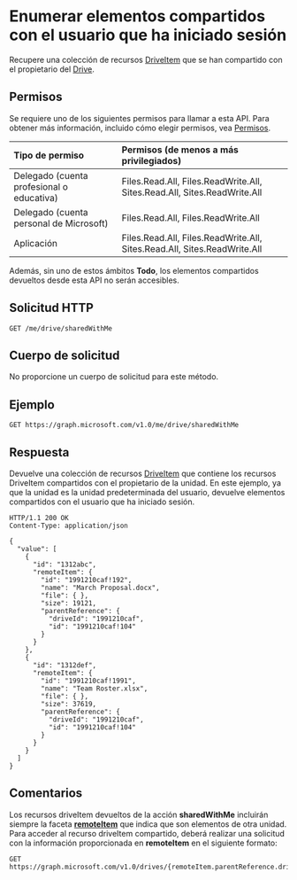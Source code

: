 # <a name="list-items-shared-with-the-signed-in-user"></a>Enumerar elementos compartidos con el usuario que ha iniciado sesión

Recupere una colección de recursos [DriveItem](../resources/driveitem.md) que se han compartido con el propietario del [Drive](../resources/drive.md).

## <a name="permissions"></a>Permisos
Se requiere uno de los siguientes permisos para llamar a esta API. Para obtener más información, incluido cómo elegir permisos, vea [Permisos](../../../concepts/permissions_reference.md).

|Tipo de permiso      | Permisos (de menos a más privilegiados)              | 
|:--------------------|:---------------------------------------------------------| 
|Delegado (cuenta profesional o educativa) | Files.Read.All, Files.ReadWrite.All, Sites.Read.All, Sites.ReadWrite.All    | 
|Delegado (cuenta personal de Microsoft) | Files.Read.All, Files.ReadWrite.All    | 
|Aplicación | Files.Read.All, Files.ReadWrite.All, Sites.Read.All, Sites.ReadWrite.All | 

Además, sin uno de estos ámbitos **Todo**, los elementos compartidos devueltos desde esta API no serán accesibles.

## <a name="http-request"></a>Solicitud HTTP

<!-- { "blockType": "ignored" } -->
```
GET /me/drive/sharedWithMe
```

## <a name="request-body"></a>Cuerpo de solicitud
No proporcione un cuerpo de solicitud para este método.

## <a name="example"></a>Ejemplo

<!-- { "blockType": "request", "name": "drive-sharedwithme", "scopes": "files.read" } -->
```http
GET https://graph.microsoft.com/v1.0/me/drive/sharedWithMe
```

## <a name="response"></a>Respuesta

Devuelve una colección de recursos [DriveItem](../resources/driveitem.md) que contiene los recursos DriveItem compartidos con el propietario de la unidad. En este ejemplo, ya que la unidad es la unidad predeterminada del usuario, devuelve elementos compartidos con el usuario que ha iniciado sesión.


<!-- { "blockType": "response", "@odata.type": "microsoft.graph.driveItem", "isCollection": true, "truncated": true } -->
```http
HTTP/1.1 200 OK
Content-Type: application/json

{
  "value": [
    {
      "id": "1312abc",
      "remoteItem": {
        "id": "1991210caf!192",
        "name": "March Proposal.docx",
        "file": { },
        "size": 19121,
        "parentReference": {
          "driveId": "1991210caf",
          "id": "1991210caf!104"
        }
      }
    },
    {
      "id": "1312def",
      "remoteItem": {
        "id": "1991210caf!1991",
        "name": "Team Roster.xlsx",
        "file": { },
        "size": 37619,
        "parentReference": {
          "driveId": "1991210caf",
          "id": "1991210caf!104"
        }
      }
    }
  ]
}
```

## <a name="remarks"></a>Comentarios

Los recursos driveItem devueltos de la acción **sharedWithMe** incluirán siempre la faceta [**remoteItem**](../resources/remoteitem.md) que indica que son elementos de otra unidad. Para acceder al recurso driveItem compartido, deberá realizar una solicitud con la información proporcionada en **remoteItem** en el siguiente formato:

<!-- {"blockType": "ignored"} -->
```http
GET https://graph.microsoft.com/v1.0/drives/{remoteItem.parentReference.driveId}/items/{remoteItem.id}
```

<!-- {
  "type": "#page.annotation",
  "description": "Retrieve a list of files shared with the signed-in user.",
  "keywords": "sharedWithMe onedrive shared files",
  "section": "documentation",
  "tocPath": "OneDrive/Drive/Shared with me"
} -->
